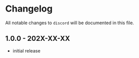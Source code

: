 # Changelog

All notable changes to `discord` will be documented in this file.

## 1.0.0 - 202X-XX-XX

- initial release
